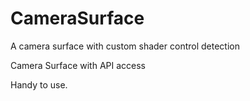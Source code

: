 # CameraSurface
A camera surface with custom shader control detection

Camera Surface with API access

Handy to use.



